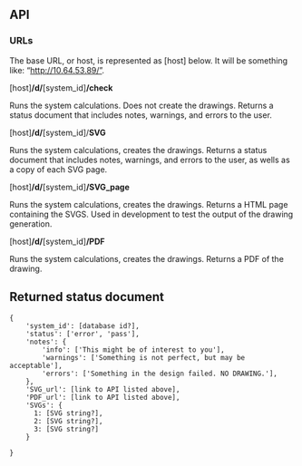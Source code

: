 ## API

### URLs
The base URL, or host, is represented as [host] below. It will be something like: “http://10.64.53.89/”.

[host]__/d/__[system_id]__/check__

Runs the system calculations. Does not create the drawings.
Returns a status document that includes notes, warnings, and errors to the user.

[host]__/d/__[system_id]/__SVG__

Runs the system calculations, creates the drawings.
Returns a status document that includes notes, warnings, and errors to the user, as wells as a copy of each SVG page.

[host]__/d/__[system_id]__/SVG_page__

Runs the system calculations, creates the drawings.
Returns a HTML page containing the SVGS.
Used in development to test the output of the drawing generation.

[host]__/d/__[system_id]__/PDF__

Runs the system calculations, creates the drawings.
Returns a PDF of the drawing.


## Returned status document


    {
        'system_id': [database id?],
        'status': ['error', 'pass'],
        'notes': {
            'info': ['This might be of interest to you'],
            'warnings': ['Something is not perfect, but may be acceptable'],
            'errors': ['Something in the design failed. NO DRAWING.'],
        },
        'SVG_url': [link to API listed above],
        'PDF_url': [link to API listed above],
        'SVGs': {
          1: [SVG string?],
          2: [SVG string?],
          3: [SVG string?]
        }

    }
